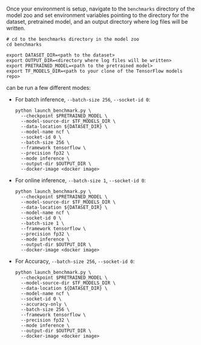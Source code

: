 <!-- 50. Launch benchmark instructions -->
Once your environment is setup, navigate to the `benchmarks` directory of
the model zoo and set environment variables pointing to the directory for the
dataset, pretrained model, and an output directory where log
files will be written.

```
# cd to the benchmarks directory in the model zoo
cd benchmarks

export DATASET_DIR=<path to the dataset>
export OUTPUT_DIR=<directory where log files will be written>
export PRETRAINED_MODEL=<path to the pretrained model>
export TF_MODELS_DIR=<path to your clone of the TensorFlow models repo>
```

<model name> <precision> <mode> can be run a few different modes:
* For batch inference, `--batch-size 256`, `--socket-id 0`:
  ```
  python launch_benchmark.py \
    --checkpoint $PRETRAINED_MODEL \
    --model-source-dir $TF_MODELS_DIR \
    --data-location ${DATASET_DIR} \
    --model-name ncf \
    --socket-id 0 \
    --batch-size 256 \
    --framework tensorflow \
    --precision fp32 \
    --mode inference \
    --output-dir $OUTPUT_DIR \
    --docker-image <docker image>
  ```
* For online inference, `--batch-size 1`, `--socket-id 0`:
  ```
  python launch_benchmark.py \
    --checkpoint $PRETRAINED_MODEL \
    --model-source-dir $TF_MODELS_DIR \
    --data-location ${DATASET_DIR} \
    --model-name ncf \
    --socket-id 0 \
    --batch-size 1 \
    --framework tensorflow \
    --precision fp32 \
    --mode inference \
    --output-dir $OUTPUT_DIR \
    --docker-image <docker image>
  ```
* For Accuracy, `--batch-size 256`, `--socket-id 0`:
  ```
  python launch_benchmark.py \
    --checkpoint $PRETRAINED_MODEL \
    --model-source-dir $TF_MODELS_DIR \
    --data-location ${DATASET_DIR} \
    --model-name ncf \
    --socket-id 0 \
    --accuracy-only \
    --batch-size 256 \
    --framework tensorflow \
    --precision fp32 \
    --mode inference \
    --output-dir $OUTPUT_DIR \
    --docker-image <docker image>
  ```
